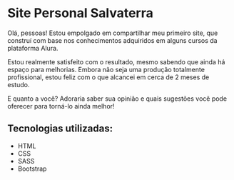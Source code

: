 <!-- Última Atualização: 14 de Agosto de 2023 -->
# Site Personal Salvaterra

Olá, pessoas! Estou empolgado em compartilhar meu primeiro site, que construí com base nos conhecimentos adquiridos em alguns cursos da plataforma Alura.

Estou realmente satisfeito com o resultado, mesmo sabendo que ainda há espaço para melhorias. Embora não seja uma produção totalmente profissional, estou feliz com o que alcancei em cerca de 2 meses de estudo.

E quanto a você? Adoraria saber sua opinião e quais sugestões você pode oferecer para torná-lo ainda melhor! 


## Tecnologias utilizadas:

* HTML
* CSS
* SASS
* Bootstrap

